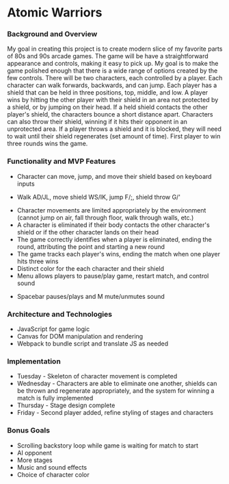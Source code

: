 # Atomic Warriors

### Background and Overview
My goal in creating this project is to create modern slice of my favorite parts of 80s and 90s arcade games. The game will be have a straightforward appearance and controls, making it easy to pick up. My goal is to make the game polished enough that there is a wide range of options created by the few controls. There will be two characters, each controlled by a player. Each character can walk forwards, backwards, and can jump. Each player has a shield that can be held in three positions, top, middle, and low. A player wins by hitting the other player with their shield in an area not protected by a shield, or by jumping on their head. If a held shield contacts the other player's shield, the characters bounce a short distance apart. Characters can also throw their shield, winning if it hits their opponent in an unprotected area. If a player throws a shield and it is blocked, they will need to wait until their shield regenerates (set amount of time). First player to win three rounds wins the game.

### Functionality and MVP Features
* Character can move, jump, and move their shield based on keyboard inputs
+ Walk AD/JL, move shield WS/IK, jump F/;, shield throw G/'
* Character movements are limited appropriately by the environment (cannot jump on air, fall through floor, walk through walls, etc.)
* A character is eliminated if their body contacts the other character's shield or if the other     character lands on their head
* The game correctly identifies when a player is eliminated, ending the round, attributing the point and starting a new round
* The game tracks each player's wins, ending the match when one player hits three wins
* Distinct color for the each character and their shield
* Menu allows players to pause/play game, restart match, and control sound
+ Spacebar pauses/plays and M mute/unmutes sound


### Architecture and Technologies
* JavaScript for game logic
* Canvas for DOM manipulation and rendering
* Webpack to bundle script and translate JS as needed

### Implementation
* Tuesday - Skeleton of character movement is completed
* Wednesday - Characters are able to eliminate one another, shields can be thrown and regenerate appropriately, and the system for winning a match is fully implemented
* Thursday - Stage design complete
* Friday - Second player added, refine styling of stages and characters

### Bonus Goals
* Scrolling backstory loop while game is waiting for match to start
* AI opponent
* More stages
* Music and sound effects
* Choice of character color
